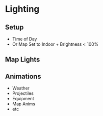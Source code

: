 # Lighting

## Setup
* Time of Day
* Or Map Set to Indoor + Brightness < 100%


## Map Lights


## Animations
* Weather
* Projectiles
* Equipment
* Map Anims
* etc
